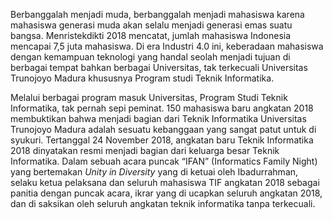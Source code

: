 
Berbanggalah menjadi muda, berbanggalah menjadi mahasiswa karena mahasiswa generasi muda akan selalu menjadi generasi emas suatu bangsa. Menristekdikti 2018 mencatat, jumlah mahasiswa Indonesia mencapai 7,5 juta mahasiswa. Di era Industri 4.0 ini, keberadaan mahasiswa dengan kemampuan teknologi yang handal seolah menjadi tujuan di berbagai tempat bahkan berbagai Universitas, tak terkecuali Universitas Trunojoyo Madura khususnya Program studi Teknik Informatika.

Melalui berbagai program masuk Universitas, Program Studi Teknik Informatika, tak pernah sepi peminat. 150 mahasiswa baru angkatan 2018 membuktikan bahwa menjadi bagian dari Teknik Informatika Universitas Trunojoyo Madura adalah sesuatu kebanggaan yang sangat patut untuk di syukuri. Tertanggal 24 November 2018, angkatan baru Teknik Informatika 2018 dinyatakan resmi menjadi bagian dari keluarga besar Teknik Informatika. Dalam sebuah acara puncak “IFAN” (Informatics Family Night) yang bertemakan *Unity in Diversity* yang di ketuai oleh Ibadurrahman, selaku ketua pelaksana dan seluruh mahasiswa TIF angkatan 2018 sebagai panitia dengan puncak acara, ikrar yang di ucapkan seluruh angkatan 2018, dan di saksikan oleh seluruh angkatan teknik informatika tanpa terkecuali.
